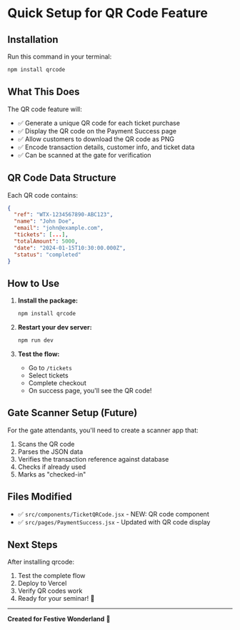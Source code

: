 # Quick Setup for QR Code Feature

## Installation

Run this command in your terminal:

```bash
npm install qrcode
```

## What This Does

The QR code feature will:

- ✅ Generate a unique QR code for each ticket purchase
- ✅ Display the QR code on the Payment Success page
- ✅ Allow customers to download the QR code as PNG
- ✅ Encode transaction details, customer info, and ticket data
- ✅ Can be scanned at the gate for verification

## QR Code Data Structure

Each QR code contains:

```json
{
  "ref": "WTX-1234567890-ABC123",
  "name": "John Doe",
  "email": "john@example.com",
  "tickets": [...],
  "totalAmount": 5000,
  "date": "2024-01-15T10:30:00.000Z",
  "status": "completed"
}
```

## How to Use

1. **Install the package:**

   ```bash
   npm install qrcode
   ```

2. **Restart your dev server:**

   ```bash
   npm run dev
   ```

3. **Test the flow:**
   - Go to `/tickets`
   - Select tickets
   - Complete checkout
   - On success page, you'll see the QR code!

## Gate Scanner Setup (Future)

For the gate attendants, you'll need to create a scanner app that:

1. Scans the QR code
2. Parses the JSON data
3. Verifies the transaction reference against database
4. Checks if already used
5. Marks as "checked-in"

## Files Modified

- ✅ `src/components/TicketQRCode.jsx` - NEW: QR code component
- ✅ `src/pages/PaymentSuccess.jsx` - Updated with QR code display

## Next Steps

After installing qrcode:

1. Test the complete flow
2. Deploy to Vercel
3. Verify QR codes work
4. Ready for your seminar! 🎉

---

**Created for Festive Wonderland** 🎪
